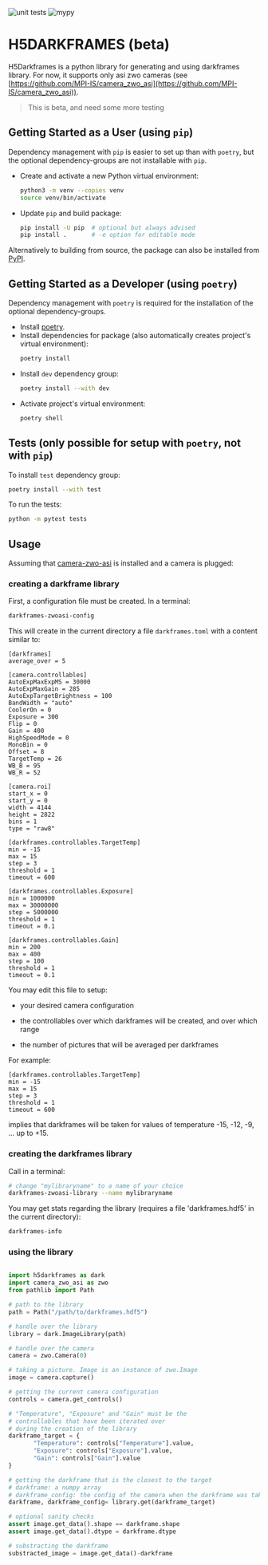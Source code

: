![unit tests](https://github.com/MPI-IS/h5darkframes/actions/workflows/tests.yaml/badge.svg)
![mypy](https://github.com/MPI-IS/h5darkframes/actions/workflows/python_mypy.yml/badge.svg)

# H5DARKFRAMES (beta)

H5Darkframes is a python library for generating and using darkframes library.
For now, it supports only asi zwo cameras (see [https://github.com/MPI-IS/camera_zwo_asi](https://github.com/MPI-IS/camera_zwo_asi)).

> This is beta, and need some more testing

## Getting Started as a User (using `pip`)

Dependency management with `pip` is easier to set up than with `poetry`, but the optional dependency-groups are not installable with `pip`.

* Create and activate a new Python virtual environment:
  ```bash
  python3 -m venv --copies venv
  source venv/bin/activate
  ```
* Update `pip` and build package:
  ```bash
  pip install -U pip  # optional but always advised
  pip install .       # -e option for editable mode
  ```

Alternatively to building from source, the package can also be installed from [PyPI](https://pypi.org/project/h5darkframes/).

## Getting Started as a Developer (using `poetry`)

Dependency management with `poetry` is required for the installation of the optional dependency-groups.

* Install [poetry](https://python-poetry.org/docs/).
* Install dependencies for package
  (also automatically creates project's virtual environment):
  ```bash
  poetry install
  ```
* Install `dev` dependency group:
  ```bash
  poetry install --with dev
  ```
* Activate project's virtual environment:
  ```bash
  poetry shell
  ```

## Tests (only possible for setup with `poetry`, not with `pip`)

To install `test` dependency group:
```bash
poetry install --with test
```

To run the tests:
```bash
python -m pytest tests
```

## Usage

Assuming that [camera-zwo-asi](https://github.com/MPI-IS/camera_zwo_asi) is installed and a camera is plugged:

### creating a darkframe library

First, a configuration file must be created. In a terminal:

```bash
darkframes-zwoasi-config
```

This will create in the current directory a file ```darkframes.toml``` with a content similar to:

```
[darkframes]
average_over = 5

[camera.controllables]
AutoExpMaxExpMS = 30000
AutoExpMaxGain = 285
AutoExpTargetBrightness = 100
BandWidth = "auto"
CoolerOn = 0
Exposure = 300
Flip = 0
Gain = 400
HighSpeedMode = 0
MonoBin = 0
Offset = 8
TargetTemp = 26
WB_B = 95
WB_R = 52

[camera.roi]
start_x = 0
start_y = 0
width = 4144
height = 2822
bins = 1
type = "raw8"

[darkframes.controllables.TargetTemp]
min = -15
max = 15
step = 3
threshold = 1
timeout = 600

[darkframes.controllables.Exposure]
min = 1000000
max = 30000000
step = 5000000
threshold = 1
timeout = 0.1

[darkframes.controllables.Gain]
min = 200
max = 400
step = 100
threshold = 1
timeout = 0.1
```

You may edit this file to setup:

- your desired camera configuration

- the controllables over which darkframes will be created, and over which range

- the number of pictures that will be averaged per darkframes


For example:

```
[darkframes.controllables.TargetTemp]
min = -15
max = 15
step = 3
threshold = 1
timeout = 600
```

implies that darkframes will be taken for values of temperature -15, -12, -9, ... up to +15.

### creating the darkframes library

Call in a terminal:

```bash
# change "mylibraryname" to a name of your choice
darkframes-zwoasi-library --name mylibraryname
```

You may get stats regarding the library (requires a file 'darkframes.hdf5' in the current directory):

```bash
darkframes-info
```

### using the library

```python

import h5darkframes as dark
import camera_zwo_asi as zwo
from pathlib import Path

# path to the library
path = Path("/path/to/darkframes.hdf5")

# handle over the library
library = dark.ImageLibrary(path)

# handle over the camera
camera = zwo.Camera(0)

# taking a picture. Image is an instance of zwo.Image
image = camera.capture()

# getting the current camera configuration
controls = camera.get_controls()

# "Temperature", "Exposure" and "Gain" must be the
# controllables that have been iterated over
# during the creation of the library
darkframe_target = {
       "Temperature": controls["Temperature"].value,
       "Exposure": controls["Exposure"].value,
       "Gain": controls["Gain"].value
}

# getting the darkframe that is the closest to the target
# darkframe: a numpy array
# darkframe_config: the config of the camera when the darkframe was taken
darkframe, darkframe_config= library.get(darkframe_target)

# optional sanity checks
assert image.get_data().shape == darkframe.shape
assert image.get_data().dtype = darkframe.dtype

# substracting the darkframe
substracted_image = image.get_data()-darkframe
```
